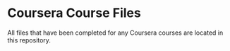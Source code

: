# Coursera Course Files
All files that have been completed for any Coursera courses are located in this repository.
